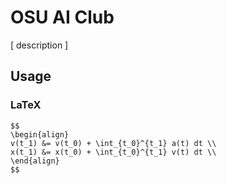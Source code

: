 # OSU AI Club
[ description ]

## Usage
### LaTeX
```
$$
\begin{align}
v(t_1) &= v(t_0) + \int_{t_0}^{t_1} a(t) dt \\  
x(t_1) &= x(t_0) + \int_{t_0}^{t_1} v(t) dt \\
\end{align}
$$
```
